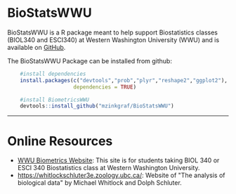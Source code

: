 <!-- README.md is generated from README.Rmd. Please edit that file -->

# BioStatsWWU

BioStatsWWU is a R package meant to help support Biostatistics classes
(BIOL340 and ESCI340) at Western Washington University (WWU) and is
available on [GitHub](https://github.com/mzinkgraf/BioStatsWWU).

The BioStatsWWU Package can be installed from github:

``` r
    #install dependencies
    install.packages(c("devtools","prob","plyr","reshape2","ggplot2"),
                     dependencies = TRUE)

    #install BiometricsWWU
    devtools::install_github("mzinkgraf/BioStatsWWU")
```

------------------------------------------------------------------------


# Online Resources

- [WWU Biometrics Website](https://mzinkgraf.github.io/BioStatsWWU/): This site is for students taking BIOL 340 or ESCI 340 Biostatistics class at Western Washington University.
- <https://whitlockschluter3e.zoology.ubc.ca/>: Website of "The analysis of biological data" by Michael Whitlock and Dolph Schluter.
